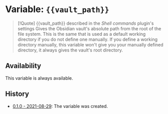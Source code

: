 # Variable: `{{vault_path}}`
> [!Quote] {{vault_path}} described in the *Shell commands* plugin's settings
> Gives the Obsidian vault's absolute path from the root of the file system. This is the same that is used as a default working directory if you do not define one manually. If you define a working directory manually, this variable won't give you your manually defined directory, it always gives the vault's root directory.

## Availability
This variable is always available.

## History
- [0.1.0 - 2021-08-29](https://github.com/Taitava/obsidian-shellcommands/blob/main/CHANGELOG.md#010---2021-08-29): The variable was created.